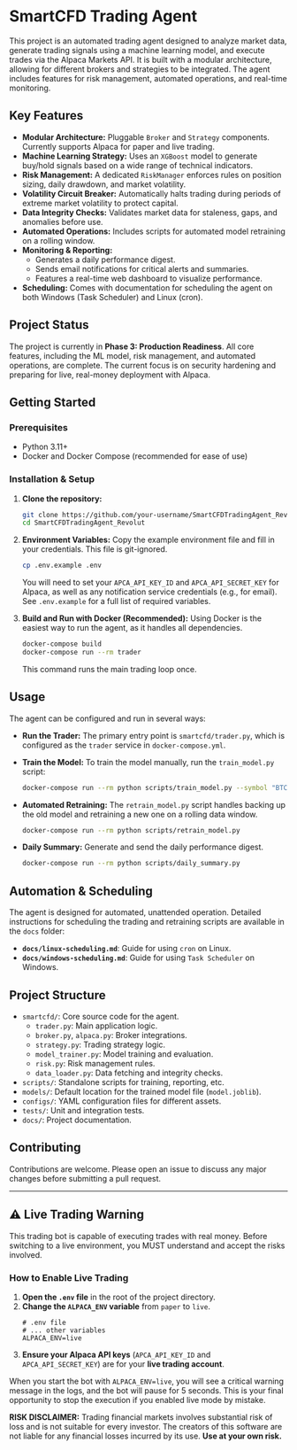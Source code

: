 # SmartCFD Trading Agent

This project is an automated trading agent designed to analyze market data, generate trading signals using a machine learning model, and execute trades via the Alpaca Markets API. It is built with a modular architecture, allowing for different brokers and strategies to be integrated. The agent includes features for risk management, automated operations, and real-time monitoring.

## Key Features

- **Modular Architecture:** Pluggable `Broker` and `Strategy` components. Currently supports Alpaca for paper and live trading.
- **Machine Learning Strategy:** Uses an `XGBoost` model to generate buy/hold signals based on a wide range of technical indicators.
- **Risk Management:** A dedicated `RiskManager` enforces rules on position sizing, daily drawdown, and market volatility.
- **Volatility Circuit Breaker:** Automatically halts trading during periods of extreme market volatility to protect capital.
- **Data Integrity Checks:** Validates market data for staleness, gaps, and anomalies before use.
- **Automated Operations:** Includes scripts for automated model retraining on a rolling window.
- **Monitoring & Reporting:**
    - Generates a daily performance digest.
    - Sends email notifications for critical alerts and summaries.
    - Features a real-time web dashboard to visualize performance.
- **Scheduling:** Comes with documentation for scheduling the agent on both Windows (Task Scheduler) and Linux (cron).

## Project Status

The project is currently in **Phase 3: Production Readiness**. All core features, including the ML model, risk management, and automated operations, are complete. The current focus is on security hardening and preparing for live, real-money deployment with Alpaca.

## Getting Started

### Prerequisites
- Python 3.11+
- Docker and Docker Compose (recommended for ease of use)

### Installation & Setup

1.  **Clone the repository:**
    ```bash
    git clone https://github.com/your-username/SmartCFDTradingAgent_Revolut.git
    cd SmartCFDTradingAgent_Revolut
    ```

2.  **Environment Variables:**
    Copy the example environment file and fill in your credentials. This file is git-ignored.
    ```bash
    cp .env.example .env
    ```
    You will need to set your `APCA_API_KEY_ID` and `APCA_API_SECRET_KEY` for Alpaca, as well as any notification service credentials (e.g., for email). See `.env.example` for a full list of required variables.

3.  **Build and Run with Docker (Recommended):**
    Using Docker is the easiest way to run the agent, as it handles all dependencies.
    ```bash
    docker-compose build
    docker-compose run --rm trader
    ```
    This command runs the main trading loop once.

## Usage

The agent can be configured and run in several ways:

- **Run the Trader:**
  The primary entry point is `smartcfd/trader.py`, which is configured as the `trader` service in `docker-compose.yml`.

- **Train the Model:**
  To train the model manually, run the `train_model.py` script:
  ```bash
  docker-compose run --rm python scripts/train_model.py --symbol "BTC/USD" --interval "1h"
  ```

- **Automated Retraining:**
  The `retrain_model.py` script handles backing up the old model and retraining a new one on a rolling data window.
  ```bash
  docker-compose run --rm python scripts/retrain_model.py
  ```

- **Daily Summary:**
  Generate and send the daily performance digest.
  ```bash
  docker-compose run --rm python scripts/daily_summary.py
  ```

## Automation & Scheduling

The agent is designed for automated, unattended operation. Detailed instructions for scheduling the trading and retraining scripts are available in the `docs` folder:
- **`docs/linux-scheduling.md`**: Guide for using `cron` on Linux.
- **`docs/windows-scheduling.md`**: Guide for using `Task Scheduler` on Windows.

## Project Structure

- `smartcfd/`: Core source code for the agent.
  - `trader.py`: Main application logic.
  - `broker.py`, `alpaca.py`: Broker integrations.
  - `strategy.py`: Trading strategy logic.
  - `model_trainer.py`: Model training and evaluation.
  - `risk.py`: Risk management rules.
  - `data_loader.py`: Data fetching and integrity checks.
- `scripts/`: Standalone scripts for training, reporting, etc.
- `models/`: Default location for the trained model file (`model.joblib`).
- `configs/`: YAML configuration files for different assets.
- `tests/`: Unit and integration tests.
- `docs/`: Project documentation.

## Contributing

Contributions are welcome. Please open an issue to discuss any major changes before submitting a pull request.

---

## ⚠️ Live Trading Warning

This trading bot is capable of executing trades with real money. Before switching to a live environment, you MUST understand and accept the risks involved.

### How to Enable Live Trading

1.  **Open the `.env` file** in the root of the project directory.
2.  **Change the `ALPACA_ENV` variable** from `paper` to `live`.
    ```
    # .env file
    # ... other variables
    ALPACA_ENV=live
    ```
3.  **Ensure your Alpaca API keys** (`APCA_API_KEY_ID` and `APCA_API_SECRET_KEY`) are for your **live trading account**.

When you start the bot with `ALPACA_ENV=live`, you will see a critical warning message in the logs, and the bot will pause for 5 seconds. This is your final opportunity to stop the execution if you enabled live mode by mistake.

**RISK DISCLAIMER:** Trading financial markets involves substantial risk of loss and is not suitable for every investor. The creators of this software are not liable for any financial losses incurred by its use. **Use at your own risk.**

